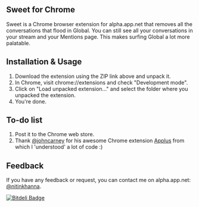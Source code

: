 Sweet for Chrome
-----------------

Sweet is a Chrome browser extension for alpha.app.net that removes all the conversations
that flood in Global. You can still see all your conversations in your stream and your
Mentions page. This makes surfing Global a lot more palatable.

Installation & Usage
--------------------

1. Download the extension using the ZIP link above and unpack it.
2. In Chrome, visit chrome://extensions and check
   "Development mode".
3. Click on "Load unpacked extension..." and select the folder where you
   unpacked the extension.
4. You're done.

To-do list
----------

1. Post it to the Chrome web store.
2. Thank [@johncarney](http://alpha.app.net/johncarney) for his awesome Chrome extension [Applus](https://github.com/johncarney/applus) from which I 'understood' a lot of code :)

Feedback
--------

If you have any feedback or request, you can contact me on alpha.app.net:
[@nitinkhanna](http://alpha.app.net/nitinkhanna).

[![Bitdeli Badge](https://d2weczhvl823v0.cloudfront.net/nitinthewiz/sweet-for-chrome/trend.png)](https://bitdeli.com/free "Bitdeli Badge")

